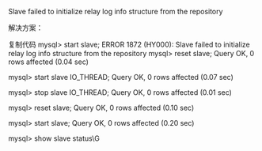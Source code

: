 Slave failed to initialize relay log info structure from the repository

解决方案：

复制代码
mysql> start slave;
ERROR 1872 (HY000): Slave failed to initialize relay log info structure from the repository
mysql>  reset slave;
Query OK, 0 rows affected (0.04 sec)

mysql> start slave IO_THREAD;
Query OK, 0 rows affected (0.07 sec)

mysql> stop slave IO_THREAD;
Query OK, 0 rows affected (0.01 sec)

mysql> reset slave;
Query OK, 0 rows affected (0.10 sec)

mysql> start slave;
Query OK, 0 rows affected (0.20 sec)

mysql> show slave status\G